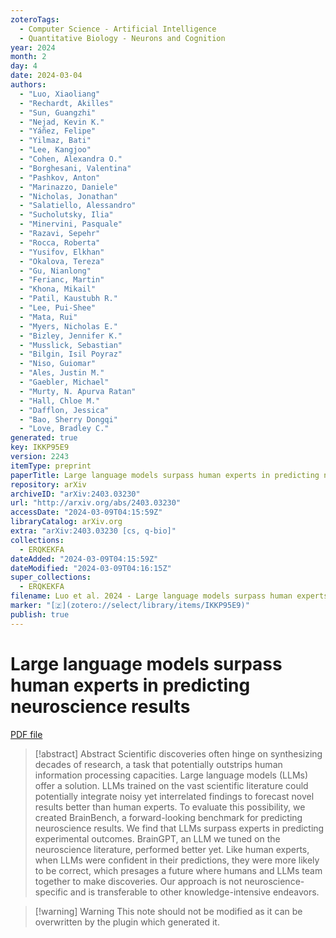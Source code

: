 ```yaml
---
zoteroTags:
  - Computer Science - Artificial Intelligence
  - Quantitative Biology - Neurons and Cognition
year: 2024
month: 2
day: 4
date: 2024-03-04
authors:
  - "Luo, Xiaoliang"
  - "Rechardt, Akilles"
  - "Sun, Guangzhi"
  - "Nejad, Kevin K."
  - "Yáñez, Felipe"
  - "Yilmaz, Bati"
  - "Lee, Kangjoo"
  - "Cohen, Alexandra O."
  - "Borghesani, Valentina"
  - "Pashkov, Anton"
  - "Marinazzo, Daniele"
  - "Nicholas, Jonathan"
  - "Salatiello, Alessandro"
  - "Sucholutsky, Ilia"
  - "Minervini, Pasquale"
  - "Razavi, Sepehr"
  - "Rocca, Roberta"
  - "Yusifov, Elkhan"
  - "Okalova, Tereza"
  - "Gu, Nianlong"
  - "Ferianc, Martin"
  - "Khona, Mikail"
  - "Patil, Kaustubh R."
  - "Lee, Pui-Shee"
  - "Mata, Rui"
  - "Myers, Nicholas E."
  - "Bizley, Jennifer K."
  - "Musslick, Sebastian"
  - "Bilgin, Isil Poyraz"
  - "Niso, Guiomar"
  - "Ales, Justin M."
  - "Gaebler, Michael"
  - "Murty, N. Apurva Ratan"
  - "Hall, Chloe M."
  - "Dafflon, Jessica"
  - "Bao, Sherry Dongqi"
  - "Love, Bradley C."
generated: true
key: IKKP95E9
version: 2243
itemType: preprint
paperTitle: Large language models surpass human experts in predicting neuroscience results
repository: arXiv
archiveID: "arXiv:2403.03230"
url: "http://arxiv.org/abs/2403.03230"
accessDate: "2024-03-09T04:15:59Z"
libraryCatalog: arXiv.org
extra: "arXiv:2403.03230 [cs, q-bio]"
collections:
  - ERQKEKFA
dateAdded: "2024-03-09T04:15:59Z"
dateModified: "2024-03-09T04:16:15Z"
super_collections:
  - ERQKEKFA
filename: Luo et al. 2024 - Large language models surpass human experts in predicting neuroscience results.pdf
marker: "[🇿](zotero://select/library/items/IKKP95E9)"
publish: true
---
```

# Large language models surpass human experts in predicting neuroscience results

[PDF file](/Papers/PDFs/Luo%20et%20al.%202024%20-%20Large%20language%20models%20surpass%20human%20experts%20in%20predicting%20neuroscience%20results.pdf)

> [!abstract] Abstract
> Scientific discoveries often hinge on synthesizing decades of research, a task that potentially outstrips human information processing capacities. Large language models (LLMs) offer a solution. LLMs trained on the vast scientific literature could potentially integrate noisy yet interrelated findings to forecast novel results better than human experts. To evaluate this possibility, we created BrainBench, a forward-looking benchmark for predicting neuroscience results. We find that LLMs surpass experts in predicting experimental outcomes. BrainGPT, an LLM we tuned on the neuroscience literature, performed better yet. Like human experts, when LLMs were confident in their predictions, they were more likely to be correct, which presages a future where humans and LLMs team together to make discoveries. Our approach is not neuroscience-specific and is transferable to other knowledge-intensive endeavors.

>[!warning] Warning
> This note should not be modified as it can be overwritten by the plugin which generated it.

